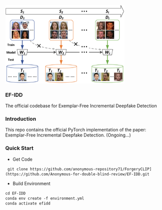<img src="https://github.com/Anonymous-for-double-blind-review/EF-IDD/blob/main/figures/setting.png" width=75% height=75%>

### EF-IDD
The official codebase for Exemplar-Free Incremental Deepfake Detection

### Introduction
This repo contains the official PyTorch implementation of the paper: Exemplar-Free Incremental Deepfake Detection. (Ongoing...)

### Quick Start

- Get Code
```shell
 git clone https://github.com/anonymous-repository71/ForgeryCLIP](https://github.com/Anonymous-for-double-blind-review/EF-IDD.git
```
- Build Environment
```shell
cd EF-IDD
conda env create -f environment.yml
conda activate efidd
```
